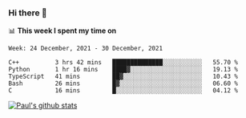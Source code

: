 ### Hi there 👋

📊 **This week I spent my time on**
<!--START_SECTION:waka-->
```text
Week: 24 December, 2021 - 30 December, 2021

C++          3 hrs 42 mins   ██████████████░░░░░░░░░░░   55.70 % 
Python       1 hr 16 mins    ████▓░░░░░░░░░░░░░░░░░░░░   19.13 % 
TypeScript   41 mins         ██▓░░░░░░░░░░░░░░░░░░░░░░   10.43 % 
Bash         26 mins         █▓░░░░░░░░░░░░░░░░░░░░░░░   06.60 % 
C            16 mins         █░░░░░░░░░░░░░░░░░░░░░░░░   04.12 % 
```
<!--END_SECTION:waka-->


[![Paul's github stats](https://github-readme-stats.vercel.app/api?username=mickeyouyou&theme=dracula&show_icons=true)](https://github.com/anuraghazra/github-readme-stats)
